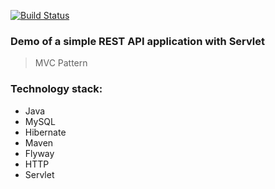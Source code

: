 [![Build Status](https://app.travis-ci.com/nickgvard/rest_api_demo.svg?branch=master)](https://app.travis-ci.com/nickgvard/rest_api_demo)
### Demo of a simple REST API application with Servlet
>
> MVC Pattern

### Technology stack:
+ Java
+ MySQL
+ Hibernate
+ Maven
+ Flyway
+ HTTP
+ Servlet
